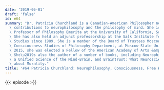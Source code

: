 ```yaml
---
date: '2019-05-01'
draft: 'false'
id: e64
summary: "Dr. Patricia Churchland is a Canadian-American Philosopher noted for her\
  \ contributions to neurophilosophy and the philosophy of mind. She is UC President's\
  \ Professor of Philosophy Emerita at the University of California, San Diego (UCSD).\
  \ She has also held an adjunct professorship at the Salk Institute for Biological\
  \ Studies since 1989. She is a member of the Board of Trustees Moscow Center for\
  \ Consciousness Studies of Philosophy Department, at Moscow State University. In\
  \ 2015, she was elected a Fellow of the American Academy of Arts &amp; Sciences.\
  \ She\u2019s also the author of a number of books, including Neurophilosophy: Toward\
  \ a Unified Science of the Mind-Brain, and Braintrust: What Neuroscience Tells Us\
  \ about Morality."
title: '#64 Patricia Churchland: Neurophilosophy, Consciousness, Free Will, and Morality'
---
```

{{< episode >}}

